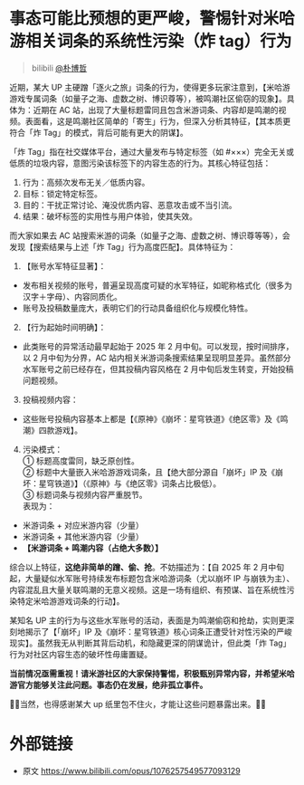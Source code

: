 # 事态可能比预想的更严峻，警惕针对米哈游相关词条的系统性污染（炸 tag）行为
> bilibili [@朴博哲](https://space.bilibili.com/3494355675384073)

近期，某大 UP 主硬蹭「逐火之旅」词条的行为，使得更多玩家注意到，【米哈游游戏专属词条（如量子之海、虚数之树、博识尊等），被鸣潮社区偷窃的现象】。具体为：近期在 AC 站，出现了大量标题雷同且包含米游词条、内容却是鸣潮的视频。表面看，这是鸣潮社区简单的「寄生」行为，但深入分析其特征，【其本质更符合「炸 Tag」的模式，背后可能有更大的阴谋】。

「炸 Tag」指在社交媒体平台，通过大量发布与特定标签（如 #×××）完全无关或低质的垃圾内容，意图污染该标签下的内容生态的行为。其核心特征包括：
1. 行为：高频次发布无关／低质内容。
2. 目标：锁定特定标签。
3. 目的：干扰正常讨论、淹没优质内容、恶意攻击或不当引流。
4. 结果：破坏标签的实用性与用户体验，使其失效。

而大家如果去 AC 站搜索米游的词条（如量子之海、虚数之树、博识尊等等），会发现【搜索结果与上述「炸 Tag」行为高度匹配】。具体特征为：
1. 【账号水军特征显著】：
- 发布相关视频的账号，普遍呈现高度可疑的水军特征，如昵称格式化（很多为汉字＋字母）、内容同质化。
- 账号及投稿数量庞大，表明它们的行动具备组织化与规模化特性。
2. 【行为起始时间明确】：
- 此类账号的异常活动最早起始于 2025 年 2 月中旬。可以发现，按时间排序，以 2 月中旬为分界，AC 站内相关米游词条搜索结果呈现明显差异。虽然部分水军账号之前已经存在，但其投稿内容风格在 2 月中旬后发生转变，开始投稿问题视频。
3.  投稿视频内容：
- 这些账号投稿内容基本上都是【《原神》《崩坏：星穹铁道》《绝区零》及《鸣潮》四款游戏】。
4. 污染模式：\
① 标题高度雷同，缺乏原创性。\
② 标题中大量嵌入米哈游游戏词条，且【绝大部分源自「崩坏」IP 及《崩坏：星穹铁道》】（《原神》与《绝区零》词条占比极低）。\
③ 标题词条与视频内容严重脱节。\
表现为：
- 米游词条 + 对应米游内容（少量）
- 米游词条 + 其他米游内容（少量）
- **【米游词条 + 鸣潮内容（占绝大多数）】**

综合以上特征，**这绝非简单的蹭、偷、抢**。不妨描述为：【自 2025 年 2 月中旬起，大量疑似水军账号持续发布标题包含米哈游词条（尤以崩坏 IP 与崩铁为主）、内容混乱且大量关联鸣潮的无意义视频。这是一场有组织、有预谋、旨在系统性污染特定米哈游游戏词条的行动】。

某知名 UP 主的行为与这些水军账号的活动，表面是为鸣潮偷窃和抢劫，实则更深刻地揭示了【「崩坏」IP 及《崩坏：星穹铁道》核心词条正遭受针对性污染的严峻现实】。虽然我无从判断其背后动机，和隐藏更深的阴谋诡计，但此类「炸 Tag」行为对社区内容生态的破坏性毋庸置疑。

**当前情况亟需重视！请米游社区的大家保持警惕，积极甄别异常内容，并希望米哈游官方能够关注此问题。事态仍在发展，绝非孤立事件。**

👻👻当然，也得感谢某大 up 纸里包不住火，才能让这些问题暴露出来。👻👻

# 外部链接
- 原文 https://www.bilibili.com/opus/1076257549577093129

